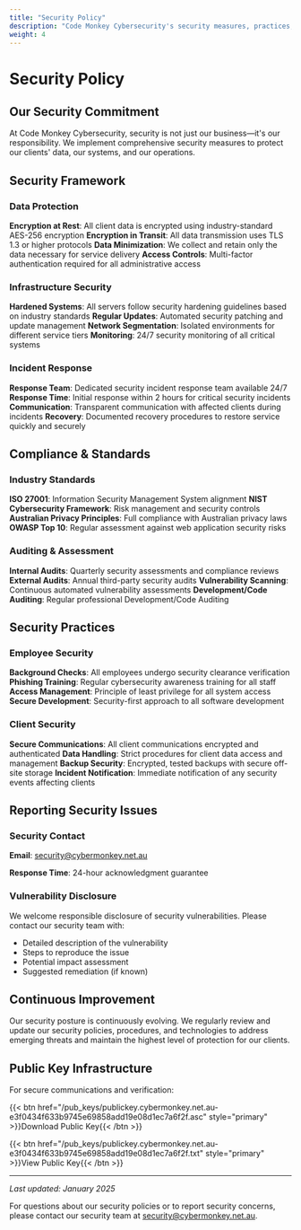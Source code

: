 ```yaml
---
title: "Security Policy"
description: "Code Monkey Cybersecurity's security measures, practices, and commitments to protecting our clients and systems."
weight: 4
---
```


# Security Policy

## Our Security Commitment

At Code Monkey Cybersecurity, security is not just our business—it's our responsibility. We implement comprehensive security measures to protect our clients' data, our systems, and our operations.

## Security Framework

### Data Protection
**Encryption at Rest**: All client data is encrypted using industry-standard AES-256 encryption
**Encryption in Transit**: All data transmission uses TLS 1.3 or higher protocols
**Data Minimization**: We collect and retain only the data necessary for service delivery
**Access Controls**: Multi-factor authentication required for all administrative access

### Infrastructure Security
**Hardened Systems**: All servers follow security hardening guidelines based on industry standards
**Regular Updates**: Automated security patching and update management
**Network Segmentation**: Isolated environments for different service tiers
**Monitoring**: 24/7 security monitoring of all critical systems

### Incident Response
**Response Team**: Dedicated security incident response team available 24/7
**Response Time**: Initial response within 2 hours for critical security incidents
**Communication**: Transparent communication with affected clients during incidents
**Recovery**: Documented recovery procedures to restore service quickly and securely

## Compliance & Standards

### Industry Standards
**ISO 27001**: Information Security Management System alignment
**NIST Cybersecurity Framework**: Risk management and security controls
**Australian Privacy Principles**: Full compliance with Australian privacy laws
**OWASP Top 10**: Regular assessment against web application security risks

### Auditing & Assessment
**Internal Audits**: Quarterly security assessments and compliance reviews
**External Audits**: Annual third-party security audits
**Vulnerability Scanning**: Continuous automated vulnerability assessments
**Development/Code Auditing**: Regular professional Development/Code Auditing

## Security Practices

### Employee Security
**Background Checks**: All employees undergo security clearance verification
**Phishing Training**: Regular cybersecurity awareness training for all staff
**Access Management**: Principle of least privilege for all system access
**Secure Development**: Security-first approach to all software development

### Client Security
**Secure Communications**: All client communications encrypted and authenticated
**Data Handling**: Strict procedures for client data access and management
**Backup Security**: Encrypted, tested backups with secure off-site storage
**Incident Notification**: Immediate notification of any security events affecting clients

## Reporting Security Issues

### Security Contact
**Email**: [security@cybermonkey.net.au](mailto:security@cybermonkey.net.au)

**Response Time**: 24-hour acknowledgment guarantee

### Vulnerability Disclosure
We welcome responsible disclosure of security vulnerabilities. Please contact our security team with:
- Detailed description of the vulnerability
- Steps to reproduce the issue
- Potential impact assessment
- Suggested remediation (if known)

## Continuous Improvement

Our security posture is continuously evolving. We regularly review and update our security policies, procedures, and technologies to address emerging threats and maintain the highest level of protection for our clients.

## Public Key Infrastructure

For secure communications and verification:

{{< btn href="/pub_keys/publickey.cybermonkey.net.au-e3f0434f633b9745e69858add19e08d1ec7a6f2f.asc" style="primary" >}}Download Public Key{{< /btn >}}

{{< btn href="/pub_keys/publickey.cybermonkey.net.au-e3f0434f633b9745e69858add19e08d1ec7a6f2f.txt" style="primary" >}}View Public Key{{< /btn >}}

---

*Last updated: January 2025*

For questions about our security policies or to report security concerns, please contact our security team at [security@cybermonkey.net.au](mailto:security@cybermonkey.net.au).